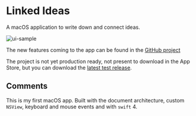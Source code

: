 # Linked Ideas

A macOS application to write down and connect ideas.

![ui-sample](http://i.imgur.com/uhfr5wd.png)

The new features coming to the app can be found in the [GitHub project][project]

The project is not yet production ready, not present to download in the App Store, but you can download the [latest test release][latest].

## Comments

This is my first macOS app. Built with the document architecture, custom `NSView`, keyboard and mouse events and with `swift` 4.

[project]:https://github.com/fespinoza/linked-ideas-osx/projects/2
[latest]:https://github.com/fespinoza/linked-ideas-osx/releases/latest
